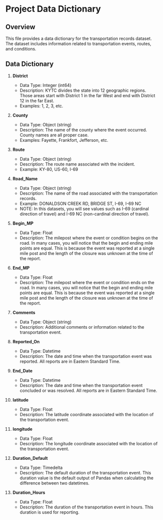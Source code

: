 # Project Data Dictionary

## Overview

This file provides a data dictionary for the transportation records dataset. The dataset includes information related to transportation events, routes, and conditions.

## Data Dictionary

1. **District**
   - Data Type: Integer (int64)
   - Description: KYTC divides the state into 12 geographic regions.  Those areas start with District 1 in the far West and end with District 12 in the far East.
   - Examples: 1, 2, 3, etc.

2. **County**
   - Data Type: Object (string)
   - Description: The name of the county where the event occurred.   County names are all proper case.
   - Examples: Fayette, Frankfort, Jefferson, etc.

3. **Route**
   - Data Type: Object (string)
   - Description: The route name associated with the incident.
   - Example: KY-80, US-60, I-69

4. **Road_Name**
   - Data Type: Object (string)
   - Description: The name of the road associated with the transportation records.
   - Example: DONALDSON CREEK RD, BRIDGE ST, I-69, I-69 NC
   - NOTE: In this datasets, you will see values such as I-69 (cardinal direction of travel) and I-69 NC (non-cardinal direction of travel).

5. **Begin_MP**
   - Data Type: Float
   - Description: The milepost where the event or condition begins on the road.  In many cases, you will notice that the begin and ending mile points are equal.  This is because the event was reported at a single mile post and the length of the closure was unknown at the time of the report.

6. **End_MP**
   - Data Type: Float
   - Description: The milepost where the event or condition ends on the road.  In many cases, you will notice that the begin and ending mile points are equal.  This is because the event was reported at a single mile post and the length of the closure was unknown at the time of the report.

7. **Comments**
   - Data Type: Object (string)
   - Description: Additional comments or information related to the transportation event.

8. **Reported_On**
   - Data Type: Datetime
   - Description: The date and time when the transportation event was reported.  All reports are in Eastern Standard Time.

9. **End_Date**
   - Data Type: Datetime
   - Description: The date and time when the transportation event concluded or was resolved.  All reports are in Eastern Standard Time.

10. **latitude**
    - Data Type: Float
    - Description: The latitude coordinate associated with the location of the transportation event.

11. **longitude**
    - Data Type: Float
    - Description: The longitude coordinate associated with the location of the transportation event.

12. **Duration_Default**
    - Data Type: Timedelta
    - Description: The default duration of the transportation event.  This duration value is the default output of Pandas when calculating the difference between two datetimes.

13. **Duration_Hours**
    - Data Type: Float
    - Description: The duration of the transportation event in hours.  This duration is used for reporting.


